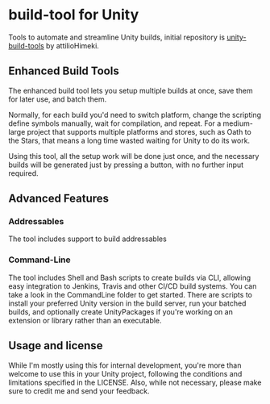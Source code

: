 # build-tool for Unity
Tools to automate and streamline Unity builds, initial repository is [unity-build-tools](https://github.com/attilioHimeki/unity-build-tools") by attilioHimeki.

## Enhanced Build Tools

The enhanced build tool lets you setup multiple builds at once, save them for later use, and batch them.

Normally, for each build you'd need to switch platform, change the scripting define symbols manually, wait for compilation, and repeat. For a medium-large project that supports multiple platforms and stores, such as Oath to the Stars, that means a long time wasted waiting for Unity to do its work.

Using this tool, all the setup work will be done just once, and the necessary builds will be generated just by pressing a button, with no further input required.

## Advanced Features

### Addressables
The tool includes support to build addressables

### Command-Line

The tool includes Shell and Bash scripts to create builds via CLI, allowing easy integration to Jenkins, Travis and other CI/CD build systems. You can take a look in the CommandLine folder to get started.
There are scripts to install your preferred Unity version in the build server, run your batched builds, and optionally create UnityPackages if you're working on an extension or library rather than an executable.

## Usage and license
While I'm mostly using this for internal development, you're more than welcome to use this in your Unity project, following the conditions and limitations specified in the LICENSE. 
Also, while not necessary, please make sure to credit me and send your feedback.
